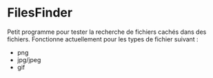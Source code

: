 # FilesFinder
Petit programme pour tester la recherche de fichiers cachés dans des fichiers.
Fonctionne actuellement pour les types de fichier suivant :
- png
- jpg/jpeg
- gif
